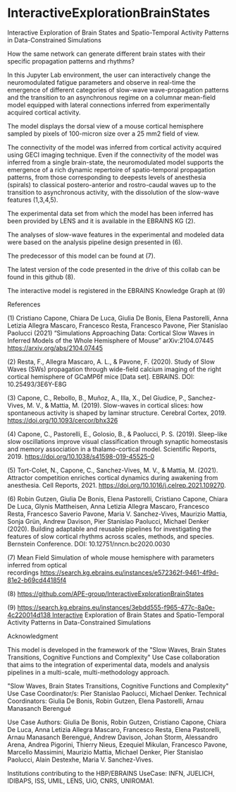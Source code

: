 # InteractiveExplorationBrainStates

Interactive Exploration of Brain States and Spatio-Temporal Activity Patterns in Data-Constrained Simulations

How the same network can generate different brain states with their specific propagation patterns and rhythms?

In this Jupyter Lab environment, the user can interactively change the neuromodulated fatigue parameters and observe in real-time the emergence of different categories of slow-wave wave-propagation patterns and the transition to an asynchronous regime on a columnar mean-field model equipped with lateral connections inferred from experimentally acquired cortical activity.

The model displays the dorsal view of a mouse cortical hemisphere sampled by pixels of 100-micron size over a 25 mm2 field of view.

The connectivity of the model was inferred from cortical activity acquired using GECI imaging technique. Even if the connectivity of the model was inferred from a single brain-state, the neuromodulated model supports the emergence of a rich dynamic repertoire of spatio-temporal propagation patterns, from those corresponding to deepests levels of anesthesia (spirals) to classical postero-anterior and rostro-caudal waves up to the transition to asynchronous activity, with the dissolution of the slow-wave features (1,3,4,5).

The experimental data set from which the model has been inferred has been provided by LENS and it is available in the EBRAINS KG (2).

The analyses of slow-wave features in the experimental and modeled data were based on the analysis pipeline design presented in (6).

The predecessor of this model can be found at (7).

The latest version of the code presented in the drive of this collab can be found in this github (8).

The interactive model is registered in the EBRAINS Knowledge Graph at (9)

References

(1) Cristiano Capone, Chiara De Luca, Giulia De Bonis, Elena Pastorelli, Anna Letizia Allegra Mascaro, Francesco Resta, Francesco Pavone, Pier Stanislao Paolucci (2021) “Simulations Approaching Data: Cortical Slow Waves in Inferred Models of the Whole Hemisphere of Mouse” arXiv:2104.07445 https://arxiv.org/abs/2104.07445

(2) Resta, F., Allegra Mascaro, A. L., & Pavone, F. (2020). Study of Slow Waves (SWs) propagation through wide-field calcium imaging of the right cortical hemisphere of GCaMP6f mice [Data set]. EBRAINS. DOI: 10.25493/3E6Y-E8G

(3) Capone, C., Rebollo, B., Muñoz, A., Illa, X., Del Giudice, P., Sanchez-Vives, M. V., & Mattia, M. (2019). Slow-waves in cortical slices: how spontaneous activity is shaped by laminar structure. Cerebral Cortex, 2019. https://doi.org/10.1093/cercor/bhx326

(4) Capone, C., Pastorelli, E., Golosio, B., & Paolucci, P. S. (2019). Sleep-like slow oscillations improve visual classification through synaptic homeostasis and memory association in a thalamo-cortical model. Scientific Reports, 2019. https://doi.org/10.1038/s41598-019-45525-0

(5) Tort-Colet, N., Capone, C., Sanchez-Vives, M. V., & Mattia, M. (2021). Attractor competition enriches cortical dynamics during awakening from anesthesia. Cell Reports, 2021. https://doi.org/10.1016/j.celrep.2021.109270.

(6) Robin Gutzen, Giulia De Bonis, Elena Pastorelli, Cristiano Capone, Chiara De Luca, Glynis Mattheisen, Anna Letizia Allegra Mascaro, Francesco Resta, Francesco Saverio Pavone, Maria V. Sanchez-Vives, Maurizio Mattia, Sonja Grün, Andrew Davison, Pier Stanislao Paolucci, Michael Denker (2020). Building adaptable and reusable pipelines for investigating the features of slow cortical rhythms across scales, methods, and species. Bernstein Conference. DOI: 10.12751/nncn.bc2020.0030 

(7) Mean Field Simulation of whole mouse hemisphere with parameters inferred from optical recordings https://search.kg.ebrains.eu/instances/e572362f-9461-4f9d-81e2-b69cd44185f4

(8) https://github.com/APE-group/InteractiveExplorationBrainStates

(9) https://search.kg.ebrains.eu/instances/3ebdd555-f965-477c-8a0e-4c220014d138 Interactive Exploration of Brain States and Spatio-Temporal Activity Patterns in Data-Constrained Simulations


Acknowledgment

This model is developed in the framework of the "Slow Waves, Brain States Transitions, Cognitive Functions and Complexity" Use Case collaboration that aims to the integration of experimental data, models and analysis pipelines in a multi-scale, multi-methodology approach.

"Slow Waves, Brain States Transitions, Cognitive Functions and Complexity" Use Case Coordinator/s: Pier Stanislao Paolucci, Michael Denker. Technical Coordinators: Giulia De Bonis, Robin Gutzen, Elena Pastorelli, Arnau Manasanch Berengué

Use Case Authors: Giulia De Bonis, Robin Gutzen, Cristiano Capone, Chiara De Luca, Anna Letizia Allegra Mascaro, Francesco Resta, Elena Pastorelli, Arnau Manasanch Berengué, Andrew Davison, Johan Storm, Alessandro Arena, Andrea Pigorini, Thierry Nieus, Ezequiel Mikulan, Francesco Pavone, Marcello Massimini, Maurizio Mattia, Michael Denker, Pier Stanislao Paolucci, Alain Destexhe, Maria V. Sanchez-Vives.

Institutions contributing to the HBP/EBRAINS UseCase: INFN, JUELICH, IDIBAPS, ISS, UMIL, LENS, UiO, CNRS, UNIROMA1.
